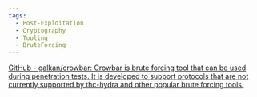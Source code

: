 ```yaml
---
tags:
  - Post-Exploitation
  - Cryptography
  - Tooling
  - BruteForcing
---
```


[GitHub - galkan/crowbar: Crowbar is brute forcing tool that can be used during penetration tests. It is developed to support protocols that are not currently supported by thc-hydra and other popular brute forcing tools.](https://github.com/galkan/crowbar)